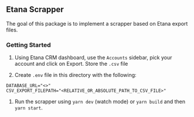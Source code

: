 ## Etana Scrapper

The goal of this package is to implement a scrapper based on Etana export files.

### Getting Started

1. Using Etana CRM dashboard, use the `Accounts` sidebar, pick your account and click on Export.
   Store the `.csv` file

2. Create `.env` file in this directory with the following:

```
DATABASE_URL="<>"
CSV_EXPORT_FILEPATH="<RELATIVE_OR_ABSOLUTE_PATH_TO_CSV_FILE>"
```

1. Run the scrapper using `yarn dev` (watch mode) or `yarn build` and then `yarn start`.

